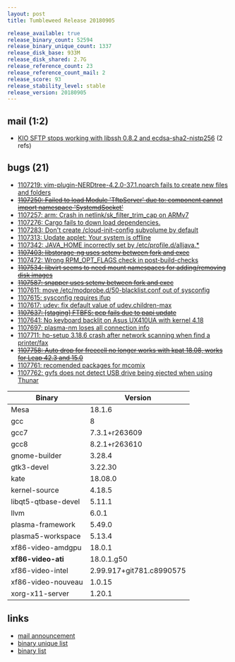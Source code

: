 ```yaml
---
layout: post
title: Tumbleweed Release 20180905

release_available: true
release_binary_count: 52594
release_binary_unique_count: 1337
release_disk_base: 933M
release_disk_shared: 2.7G
release_reference_count: 23
release_reference_count_mail: 2
release_score: 93
release_stability_level: stable
release_version: 20180905
---
```


## mail (1:2)

- [KIO SFTP stops working with libssh 0.8.2 and ecdsa-sha2-nistp256](https://lists.opensuse.org/opensuse-factory/2018-09/msg00048.html) (2 refs)

## bugs (21)

<!--more-->

- [1107219: vim-plugin-NERDtree-4.2.0-37.1.noarch fails to create new files and folders](https://bugzilla.opensuse.org/show_bug.cgi?id=1107219)
- ~~[1107250: Failed to load Module 'TftpServer' due to: component cannot import namespace 'SystemdSocket'](https://bugzilla.opensuse.org/show_bug.cgi?id=1107250)~~
- [1107257: arm: Crash in netlink/sk_filter_trim_cap on ARMv7](https://bugzilla.opensuse.org/show_bug.cgi?id=1107257)
- [1107276: Cargo fails to down load dependencies.](https://bugzilla.opensuse.org/show_bug.cgi?id=1107276)
- [1107283: Don't create /cloud-init-config subvolume by default](https://bugzilla.opensuse.org/show_bug.cgi?id=1107283)
- [1107313: Update applet: Your system is offline](https://bugzilla.opensuse.org/show_bug.cgi?id=1107313)
- [1107342: JAVA_HOME incorrectly set by /etc/profile.d/alljava.*](https://bugzilla.opensuse.org/show_bug.cgi?id=1107342)
- ~~[1107403: libstorage-ng uses setenv between fork and exec](https://bugzilla.opensuse.org/show_bug.cgi?id=1107403)~~
- [1107472: Wrong RPM_OPT_FLAGS check in post-build-checks](https://bugzilla.opensuse.org/show_bug.cgi?id=1107472)
- ~~[1107534: libvirt seems to need mount namespaces for adding/removing disk images](https://bugzilla.opensuse.org/show_bug.cgi?id=1107534)~~
- ~~[1107587: snapper uses setenv between fork and exec](https://bugzilla.opensuse.org/show_bug.cgi?id=1107587)~~
- [1107611: move /etc/modprobe.d/50-blacklist.conf out of sysconfig](https://bugzilla.opensuse.org/show_bug.cgi?id=1107611)
- [1107615: sysconfig requires ifup](https://bugzilla.opensuse.org/show_bug.cgi?id=1107615)
- [1107617: udev: fix default value of udev.children-max](https://bugzilla.opensuse.org/show_bug.cgi?id=1107617)
- ~~[1107637: \[staging\] FTBFS: pcp fails due to papi update](https://bugzilla.opensuse.org/show_bug.cgi?id=1107637)~~
- [1107641: No keyboard backlit on Asus UX410UA with kernel 4.18](https://bugzilla.opensuse.org/show_bug.cgi?id=1107641)
- [1107697: plasma-nm loses all connection info](https://bugzilla.opensuse.org/show_bug.cgi?id=1107697)
- [1107711: hp-setup 3.18.6 crash after network scanning when find a printer/fax](https://bugzilla.opensuse.org/show_bug.cgi?id=1107711)
- ~~[1107758: Auto drop for freecell no longer works with kpat 18.08, works for Leap 42.3 and 15.0](https://bugzilla.opensuse.org/show_bug.cgi?id=1107758)~~
- [1107761: recomended packages for mcomix](https://bugzilla.opensuse.org/show_bug.cgi?id=1107761)
- [1107762: gvfs does not detect USB drive being ejected when using Thunar](https://bugzilla.opensuse.org/show_bug.cgi?id=1107762)

Binary | Version
--- | ---
Mesa | 18.1.6
gcc | 8
gcc7 | 7.3.1+r263609
gcc8 | 8.2.1+r263610
gnome-builder | 3.28.4
gtk3-devel | 3.22.30
kate | 18.08.0
kernel-source | 4.18.5
libqt5-qtbase-devel | 5.11.1
llvm | 6.0.1
plasma-framework | 5.49.0
plasma5-workspace | 5.13.4
xf86-video-amdgpu | 18.0.1
**xf86-video-ati** | 18.0.1.g50
xf86-video-intel | 2.99.917+git781.c8990575
xf86-video-nouveau | 1.0.15
xorg-x11-server | 1.20.1

## links

- [mail announcement](https://lists.opensuse.org/opensuse-factory/2018-09/msg00034.html)
- [binary unique list](http://download.tumbleweed.boombatower.com/20180905/rpm.unique.list)
- [binary list](http://download.tumbleweed.boombatower.com/20180905/rpm.list)
